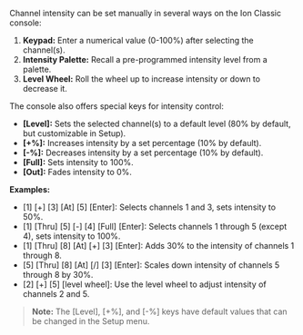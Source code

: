 Channel intensity can be set manually in several ways on the Ion Classic console:

1. **Keypad:** Enter a numerical value (0-100%) after selecting the channel(s).
2. **Intensity Palette:** Recall a pre-programmed intensity level from a palette.
3. **Level Wheel:** Roll the wheel up to increase intensity or down to decrease it.

The console also offers special keys for intensity control:

- **[Level]:** Sets the selected channel(s) to a default level (80% by default, but customizable in Setup).
- **[+%]:** Increases intensity by a set percentage (10% by default).
- **[-%]:** Decreases intensity by a set percentage (10% by default).
- **[Full]:** Sets intensity to 100%.
- **[Out]:** Fades intensity to 0%.

**Examples:**

- [1] [+] [3] [At] [5] [Enter]: Selects channels 1 and 3, sets intensity to 50%.
- [1] [Thru] [5] [-] [4] [Full] [Enter]: Selects channels 1 through 5 (except 4), sets intensity to 100%.
- [1] [Thru] [8] [At] [+] [3] [Enter]: Adds 30% to the intensity of channels 1 through 8.
- [5] [Thru] [8] [At] [/] [3] [Enter]: Scales down intensity of channels 5 through 8 by 30%.
- [2] [+] [5] [level wheel]: Use the level wheel to adjust intensity of channels 2 and 5.

> **Note:** The [Level], [+%], and [-%] keys have default values that can be changed in the Setup menu.